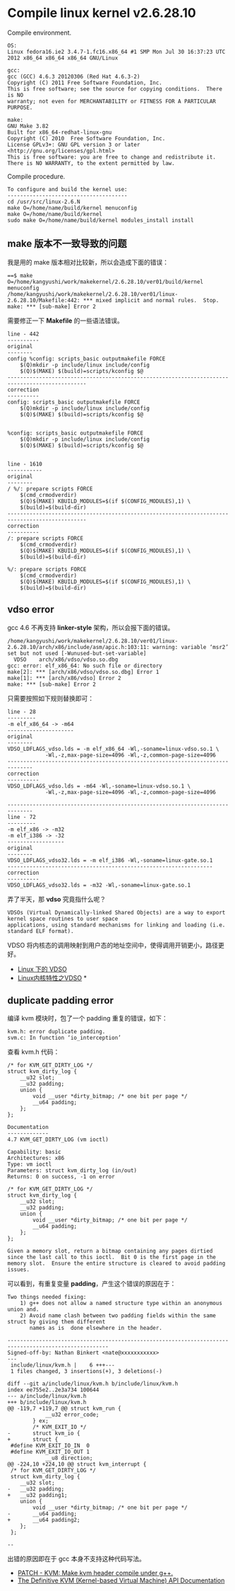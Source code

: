 # Compile linux kernel v2.6.28.10
Compile environment.

	OS:
	Linux fedora16.ie2 3.4.7-1.fc16.x86_64 #1 SMP Mon Jul 30 16:37:23 UTC 2012 x86_64 x86_64 x86_64 GNU/Linux

	gcc:
	gcc (GCC) 4.6.3 20120306 (Red Hat 4.6.3-2)
	Copyright (C) 2011 Free Software Foundation, Inc.
	This is free software; see the source for copying conditions.  There is NO
	warranty; not even for MERCHANTABILITY or FITNESS FOR A PARTICULAR PURPOSE.

	make:
	GNU Make 3.82
	Built for x86_64-redhat-linux-gnu
	Copyright (C) 2010  Free Software Foundation, Inc.
	License GPLv3+: GNU GPL version 3 or later <http://gnu.org/licenses/gpl.html>
	This is free software: you are free to change and redistribute it.
	There is NO WARRANTY, to the extent permitted by law.

Compile procedure.

	To configure and build the kernel use:
	--------------------------------------
	cd /usr/src/linux-2.6.N
	make O=/home/name/build/kernel menuconfig
	make O=/home/name/build/kernel
	sudo make O=/home/name/build/kernel modules_install install

## make 版本不一致导致的问题
我是用的 make 版本相对比较新，所以会造成下面的错误：

	==$ make O=/home/kangyushi/work/makekernel/2.6.28.10/ver01/build/kernel menuconfig
	/home/kangyushi/work/makekernel/2.6.28.10/ver01/linux-2.6.28.10/Makefile:442: *** mixed implicit and normal rules.  Stop.
	make: *** [sub-make] Error 2

需要修正一下 **Makefile** 的一些语法错误。

	line - 442
	----------
	original
	--------
	config %config: scripts_basic outputmakefile FORCE
		$(Q)mkdir -p include/linux include/config
		$(Q)$(MAKE) $(build)=scripts/kconfig $@	
	-----------------------------------------------------------------------------------------------
	correction
	----------
	config: scripts_basic outputmakefile FORCE
		$(Q)mkdir -p include/linux include/config
		$(Q)$(MAKE) $(build)=scripts/kconfig $@


	%config: scripts_basic outputmakefile FORCE
		$(Q)mkdir -p include/linux include/config
		$(Q)$(MAKE) $(build)=scripts/kconfig $@
	

	line - 1610
	-----------
	original
	--------
	/ %/: prepare scripts FORCE
		$(cmd_crmodverdir)
		$(Q)$(MAKE) KBUILD_MODULES=$(if $(CONFIG_MODULES),1) \
		$(build)=$(build-dir)
	-----------------------------------------------------------------------------------------------
	correction
	----------
	/: prepare scripts FORCE
		$(cmd_crmodverdir)
		$(Q)$(MAKE) KBUILD_MODULES=$(if $(CONFIG_MODULES),1) \
		$(build)=$(build-dir)

	%/: prepare scripts FORCE
		$(cmd_crmodverdir)
		$(Q)$(MAKE) KBUILD_MODULES=$(if $(CONFIG_MODULES),1) \
		$(build)=$(build-dir)

## vdso error
gcc 4.6 不再支持 **linker-style** 架构，所以会报下面的错误。

	/home/kangyushi/work/makekernel/2.6.28.10/ver01/linux-2.6.28.10/arch/x86/include/asm/apic.h:103:11: warning: variable ‘msr2’ set but not used [-Wunused-but-set-variable]
	  VDSO    arch/x86/vdso/vdso.so.dbg
	gcc: error: elf_x86_64: No such file or directory
	make[2]: *** [arch/x86/vdso/vdso.so.dbg] Error 1
	make[1]: *** [arch/x86/vdso] Error 2
	make: *** [sub-make] Error 2
	
只需要按照如下规则替换即可：

	line - 28
	---------
	-m elf_x86_64 -> -m64
	---------------------
	original
	--------
	VDSO_LDFLAGS_vdso.lds = -m elf_x86_64 -Wl,-soname=linux-vdso.so.1 \
				-Wl,-z,max-page-size=4096 -Wl,-z,common-page-size=4096
	------------------------------------------------------------------------------
	correction
	----------
	VDSO_LDFLAGS_vdso.lds = -m64 -Wl,-soname=linux-vdso.so.1 \
				-Wl,-z,max-page-size=4096 -Wl,-z,common-page-size=4096
	
	------------------------------------------------------------------------------
	line - 72
	---------
	-m elf_x86 -> -m32
	-m elf_i386 -> -32
	------------------
	original
	--------
	VDSO_LDFLAGS_vdso32.lds = -m elf_i386 -Wl,-soname=linux-gate.so.1
	-----------------------------------------------------------------
	correction
	----------
	VDSO_LDFLAGS_vdso32.lds = -m32 -Wl,-soname=linux-gate.so.1

弄了半天，那 **vdso** 究竟指什么呢？

	VDSOs (Virtual Dynamically-linked Shared Objects) are a way to export kernel space routines to user space 
	applications, using standard mechanisms for linking and loading (i.e. standard ELF format).

VDSO 将内核态的调用映射到用户态的地址空间中，使得调用开销更小，路径更好。

 * [Linux 下的 VDSO](http://adam8157.info/blog/2011/10/linux-vdso)
 * [Linux内核特性之VDSO](http://blog.csdn.net/juana1/article/details/6904932) *

## duplicate padding error
编译 kvm 模块时，包了一个 padding 重复的错误，如下：
	
	kvm.h: error duplicate padding.
	svm.c: In function ‘io_interception’

查看 kvm.h 代码：

	/* for KVM_GET_DIRTY_LOG */
	struct kvm_dirty_log {
		__u32 slot;
		__u32 padding;
		union {
			void __user *dirty_bitmap; /* one bit per page */
			__u64 padding;
		};
	};

	Documentation
	-------------
	4.7 KVM_GET_DIRTY_LOG (vm ioctl)

	Capability: basic
	Architectures: x86
	Type: vm ioctl
	Parameters: struct kvm_dirty_log (in/out)
	Returns: 0 on success, -1 on error
	 
	/* for KVM_GET_DIRTY_LOG */
	struct kvm_dirty_log {
		__u32 slot;
		__u32 padding;
		union {
			void __user *dirty_bitmap; /* one bit per page */
			__u64 padding;
		};
	};

	Given a memory slot, return a bitmap containing any pages dirtied
	since the last call to this ioctl.  Bit 0 is the first page in the
	memory slot.  Ensure the entire structure is cleared to avoid padding
	issues.

可以看到，有重复变量 **padding**，产生这个错误的原因在于：

	Two things needed fixing: 
		1) g++ does not allow a named structure type within an anonymous union and.
		2) Avoid name clash between two padding	fields within the same struct by giving them different 
		   names as is	done elsewhere in the header.

	------------------------------------------------------------------------------------------------------
	Signed-off-by: Nathan Binkert <nate@xxxxxxxxxxx>
	---
	 include/linux/kvm.h |    6 +++---
	 1 files changed, 3 insertions(+), 3 deletions(-)

	diff --git a/include/linux/kvm.h b/include/linux/kvm.h
	index ee755e2..2e3a734 100644
	--- a/include/linux/kvm.h
	+++ b/include/linux/kvm.h
	@@ -119,7 +119,7 @@ struct kvm_run {
				__u32 error_code;
			} ex;
			/* KVM_EXIT_IO */
	-		struct kvm_io {
	+		struct {
	 #define KVM_EXIT_IO_IN  0
	 #define KVM_EXIT_IO_OUT 1
				__u8 direction;
	@@ -224,10 +224,10 @@ struct kvm_interrupt {
	 /* for KVM_GET_DIRTY_LOG */
	 struct kvm_dirty_log {
		__u32 slot;
	-	__u32 padding;
	+	__u32 padding1;
		union {
			void __user *dirty_bitmap; /* one bit per page */
	-		__u64 padding;
	+		__u64 padding2;
		};
	 };

	-- 

出错的原因即在于 gcc 本身不支持这种代码写法。

 * [PATCH - KVM: Make kvm header compile under g++.](http://www.spinics.net/lists/kvm/msg12170.html)
 * [The Definitive KVM (Kernel-based Virtual Machine) API Documentation](http://fxr.watson.org/fxr/source/Documentation/kvm/api.txt?v=linux-2.6)

